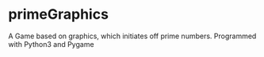 # primeGraphics
A Game based on graphics, which initiates off prime numbers. Programmed with Python3 and Pygame
